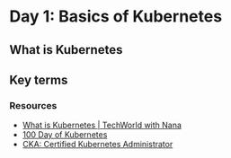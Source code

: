 # Day 1: Basics of Kubernetes

## What is Kubernetes


## Key terms



### Resources

- [What is Kubernetes | TechWorld with Nana](https://www.youtube.com/watch?v=VnvRFRk_51k)
- [100 Day of Kubernetes](https://100daysofkubernetes.io/start/intro-to-k8s.html)
- [CKA: Certified Kubernetes Administrator](ertified-kubernetes-administrator-with-practice-tests)